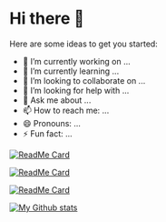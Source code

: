 # Hi there 👋


<!-- **arp99/arp99** is a ✨ _special_ ✨ repository because its `README.md` (this file) appears on your GitHub profile. -->

Here are some ideas to get you started:

- 🔭 I’m currently working on ...
- 🌱 I’m currently learning ...
- 👯 I’m looking to collaborate on ...
- 🤔 I’m looking for help with ...
- 💬 Ask me about ...
- 📫 How to reach me: ...
- 😄 Pronouns: ...
- ⚡ Fun fact: ...

[![ReadMe Card](https://github-readme-stats.vercel.app/api/pin/?username=arp99&repo=arpan-portfolio&show_icons=true&theme=dracula)](https://github.com/arp99/arpan-portfolio)

[![ReadMe Card](https://github-readme-stats.vercel.app/api/pin/?username=arp99&repo=border-radius-previewer&show_icons=true&theme=dracula)](https://github.com/arp99/border-radius-previewer)

[![ReadMe Card](https://github-readme-stats.vercel.app/api/pin/?username=arp99&repo=Braille-translator&show_icons=true&theme=dracula)](https://github.com/arp99/Braille-translator)

[![My Github stats](https://github-readme-stats.vercel.app/api?username=arp99&hide=stars&count_private=true&show_icons=true&theme=dracula)](https://github.com/arp99)
